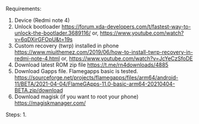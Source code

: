 Requirements:
1. Device (Redmi note 4)
2. Unlock bootloader https://forum.xda-developers.com/t/fastest-way-to-unlock-the-bootlader.3689116/ or, https://www.youtube.com/watch?v=6qDXirGFOpU&t=19s
3. Custom recovery (twrp) installed in phone https://www.miuithemez.com/2019/06/how-to-install-twrp-recovery-in-redmi-note-4.html or, https://www.youtube.com/watch?v=JcYeCzSfoDE
4. Download latest ROM zip file https://t.me/rn4downloads/4885
5. Download Gapps file. Flamegapps basic is tested. https://sourceforge.net/projects/flamegapps/files/arm64/android-11/BETA/2021-04-04/FlameGApps-11.0-basic-arm64-20210404-BETA.zip/download
6. Download magisk (if you want to root your phone) https://magiskmanager.com/ 

Steps:
1. 
